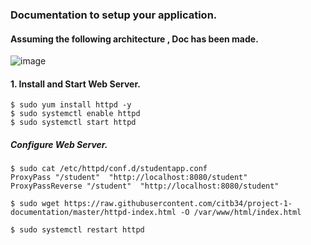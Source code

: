 ### Documentation to setup your application.

#### Assuming the following architecture , Doc has been made.

![image](https://user-images.githubusercontent.com/29029753/50553231-9daf1380-0cc8-11e9-9281-1ff2f3685d04.png)


#### 1. Install and Start Web Server.

```
$ sudo yum install httpd -y
$ sudo systemctl enable httpd
$ sudo systemctl start httpd
```

##### Configure Web Server.
```
$ sudo cat /etc/httpd/conf.d/studentapp.conf
ProxyPass "/student"  "http://localhost:8080/student"
ProxyPassReverse "/student"  "http://localhost:8080/student"

$ sudo wget https://raw.githubusercontent.com/citb34/project-1-documentation/master/httpd-index.html -O /var/www/html/index.html

$ sudo systemctl restart httpd
```


